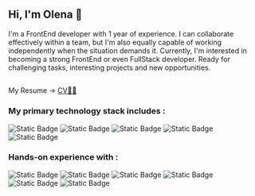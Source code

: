 ## Hi, I'm Olena 👋

I'm a FrontEnd developer with 1 year of experience. I can collaborate effectively within a team, but I'm also equally capable of working independently when the situation demands it. Currently, I'm
interested in becoming a strong FrontEnd or even FullStack developer.
Ready for challenging tasks, interesting projects and new opportunities.
## 
My Resume -> [CV👩‍💻](https://drive.google.com/file/d/1kOKzw1iPYZWfTrCbRZ3m7Xp0za2OEPsF/view)
### My primary technology stack includes :
![Static Badge](https://img.shields.io/badge/HTML%20-%20%23E34F26?style=flat&logoColor=white)
![Static Badge](https://img.shields.io/badge/CSS%20-%20%231572B6?style=flat&logoColor=white)
![Static Badge](https://img.shields.io/badge/React%20-%20black?style=flat&logo=react)
![Static Badge](https://img.shields.io/badge/JavaScrypt%20-%20%23FFD600?style=flat&logo=javascript&logoColor=black)
![Static Badge](https://img.shields.io/badge/TypeScrypt%20-%20%232AA4F4?style=flat&logo=typescript&logoColor=black)

### Hands-on experience with :
![Static Badge](https://img.shields.io/badge/Next.js%20-%20black?style=flat&logo=nextdotjs&logoColor=white)
![Static Badge](https://img.shields.io/badge/Styled%20Components%20-%20%23DB7093?style=flat&logo=styledcomponents&logoColor=white)
![Static Badge](https://img.shields.io/badge/Tailwind%20-%20%2306B6D4?style=flat&logo=tailwindcss&logoColor=white)
![Static Badge](https://img.shields.io/badge/MUI%20-%20%23007FFF?style=flat&logo=mui&logoColor=white)
![Static Badge](https://img.shields.io/badge/Node.js%20-%20%23339933?style=flat&logo=nodedotjs&logoColor=white)
![Static Badge](https://img.shields.io/badge/MongoDB%20-%20%2347A248?style=flat&logo=mongodb&logoColor=white)






<!--
**OlenaPosternak/OlenaPosternak** is a ✨ _special_ ✨ repository because its `README.md` (this file) appears on your GitHub profile.

Here are some ideas to get you started:

- 🔭 I’m currently working on ...
- 🌱 I’m currently learning ...
- 👯 I’m looking to collaborate on ...
- 🤔 I’m looking for help with ...
- 💬 Ask me about ...
- 📫 How to reach me: ...
- 😄 Pronouns: ...
- ⚡ Fun fact: ...
-->
